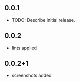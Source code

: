 ## 0.0.1

* TODO: Describe initial release.
## 0.0.2

 * lints applied
## 0.0.2+1

 * screenshots added